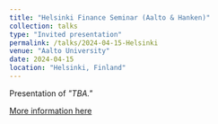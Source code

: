 ```yaml
---
title: "Helsinki Finance Seminar (Aalto & Hanken)"
collection: talks
type: "Invited presentation"
permalink: /talks/2024-04-15-Helsinki
venue: "Aalto University"
date: 2024-04-15
location: "Helsinki, Finland"
---
```


Presentation of <i>"TBA."</i>

[More information here](http://gsf.aalto.fi/seminar.html)
